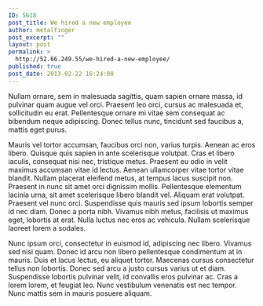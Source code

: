 ```yaml
---
ID: 5618
post_title: We hired a new employee
author: metalfinger
post_excerpt: ""
layout: post
permalink: >
  http://52.66.249.55/we-hired-a-new-employee/
published: true
post_date: 2013-02-22 16:24:08
---
```

Nullam ornare, sem in malesuada sagittis, quam sapien ornare massa, id pulvinar quam augue vel orci. Praesent leo orci, cursus ac malesuada et, sollicitudin eu erat. Pellentesque ornare mi vitae sem consequat ac bibendum neque adipiscing. Donec tellus nunc, tincidunt sed faucibus a, mattis eget purus.

Mauris vel tortor accumsan, faucibus orci non, varius turpis. Aenean ac eros libero. Quisque quis sapien in ante scelerisque volutpat. Cras et libero iaculis, consequat nisi nec, tristique metus. Praesent eu odio in velit maximus accumsan vitae id lectus. Aenean ullamcorper vitae tortor vitae blandit. Nullam placerat eleifend metus, at tempus lacus suscipit non. Praesent in nunc sit amet orci dignissim mollis. Pellentesque elementum lacinia urna, sit amet scelerisque libero blandit vel. Aliquam erat volutpat. Praesent vel nunc orci. Suspendisse quis mauris sed ipsum lobortis semper id nec diam. Donec a porta nibh. Vivamus nibh metus, facilisis ut maximus eget, lobortis at erat. Nulla luctus nec eros ac vehicula. Nullam scelerisque laoreet lorem a sodales.

Nunc ipsum orci, consectetur in euismod id, adipiscing nec libero. Vivamus sed nisi quam. Donec id arcu non libero pellentesque condimentum at in mauris. Duis et lacus lectus, eu aliquet tortor. Maecenas cursus consectetur tellus non lobortis. Donec sed arcu a justo cursus varius ut et diam. Suspendisse lobortis pulvinar velit, id convallis eros pulvinar ac. Cras a lorem lorem, et feugiat leo. Nunc vestibulum venenatis est nec tempor. Nunc mattis sem in mauris posuere aliquam.